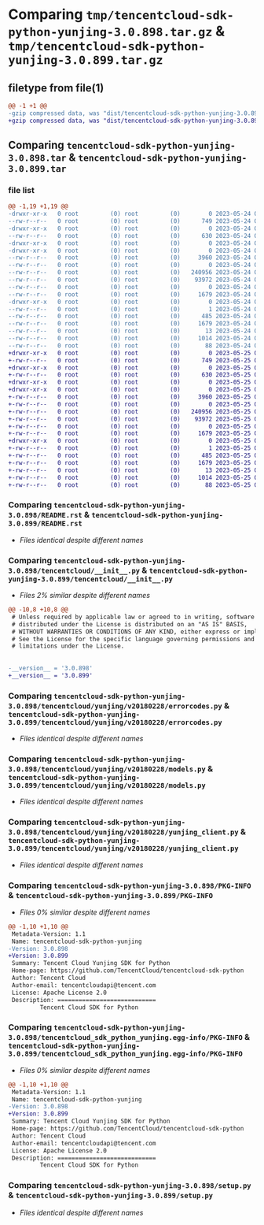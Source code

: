 # Comparing `tmp/tencentcloud-sdk-python-yunjing-3.0.898.tar.gz` & `tmp/tencentcloud-sdk-python-yunjing-3.0.899.tar.gz`

## filetype from file(1)

```diff
@@ -1 +1 @@
-gzip compressed data, was "dist/tencentcloud-sdk-python-yunjing-3.0.898.tar", last modified: Wed May 24 02:12:39 2023, max compression
+gzip compressed data, was "dist/tencentcloud-sdk-python-yunjing-3.0.899.tar", last modified: Thu May 25 00:42:02 2023, max compression
```

## Comparing `tencentcloud-sdk-python-yunjing-3.0.898.tar` & `tencentcloud-sdk-python-yunjing-3.0.899.tar`

### file list

```diff
@@ -1,19 +1,19 @@
-drwxr-xr-x   0 root         (0) root         (0)        0 2023-05-24 02:12:39.000000 tencentcloud-sdk-python-yunjing-3.0.898/
--rw-r--r--   0 root         (0) root         (0)      749 2023-05-24 02:12:39.000000 tencentcloud-sdk-python-yunjing-3.0.898/README.rst
-drwxr-xr-x   0 root         (0) root         (0)        0 2023-05-24 02:12:39.000000 tencentcloud-sdk-python-yunjing-3.0.898/tencentcloud/
--rw-r--r--   0 root         (0) root         (0)      630 2023-05-24 02:12:39.000000 tencentcloud-sdk-python-yunjing-3.0.898/tencentcloud/__init__.py
-drwxr-xr-x   0 root         (0) root         (0)        0 2023-05-24 02:12:39.000000 tencentcloud-sdk-python-yunjing-3.0.898/tencentcloud/yunjing/
-drwxr-xr-x   0 root         (0) root         (0)        0 2023-05-24 02:12:39.000000 tencentcloud-sdk-python-yunjing-3.0.898/tencentcloud/yunjing/v20180228/
--rw-r--r--   0 root         (0) root         (0)     3960 2023-05-24 02:12:39.000000 tencentcloud-sdk-python-yunjing-3.0.898/tencentcloud/yunjing/v20180228/errorcodes.py
--rw-r--r--   0 root         (0) root         (0)        0 2023-05-24 02:12:39.000000 tencentcloud-sdk-python-yunjing-3.0.898/tencentcloud/yunjing/v20180228/__init__.py
--rw-r--r--   0 root         (0) root         (0)   240956 2023-05-24 02:12:39.000000 tencentcloud-sdk-python-yunjing-3.0.898/tencentcloud/yunjing/v20180228/models.py
--rw-r--r--   0 root         (0) root         (0)    93972 2023-05-24 02:12:39.000000 tencentcloud-sdk-python-yunjing-3.0.898/tencentcloud/yunjing/v20180228/yunjing_client.py
--rw-r--r--   0 root         (0) root         (0)        0 2023-05-24 02:12:39.000000 tencentcloud-sdk-python-yunjing-3.0.898/tencentcloud/yunjing/__init__.py
--rw-r--r--   0 root         (0) root         (0)     1679 2023-05-24 02:12:39.000000 tencentcloud-sdk-python-yunjing-3.0.898/PKG-INFO
-drwxr-xr-x   0 root         (0) root         (0)        0 2023-05-24 02:12:39.000000 tencentcloud-sdk-python-yunjing-3.0.898/tencentcloud_sdk_python_yunjing.egg-info/
--rw-r--r--   0 root         (0) root         (0)        1 2023-05-24 02:12:39.000000 tencentcloud-sdk-python-yunjing-3.0.898/tencentcloud_sdk_python_yunjing.egg-info/dependency_links.txt
--rw-r--r--   0 root         (0) root         (0)      485 2023-05-24 02:12:39.000000 tencentcloud-sdk-python-yunjing-3.0.898/tencentcloud_sdk_python_yunjing.egg-info/SOURCES.txt
--rw-r--r--   0 root         (0) root         (0)     1679 2023-05-24 02:12:39.000000 tencentcloud-sdk-python-yunjing-3.0.898/tencentcloud_sdk_python_yunjing.egg-info/PKG-INFO
--rw-r--r--   0 root         (0) root         (0)       13 2023-05-24 02:12:39.000000 tencentcloud-sdk-python-yunjing-3.0.898/tencentcloud_sdk_python_yunjing.egg-info/top_level.txt
--rw-r--r--   0 root         (0) root         (0)     1014 2023-05-24 02:12:39.000000 tencentcloud-sdk-python-yunjing-3.0.898/setup.py
--rw-r--r--   0 root         (0) root         (0)       88 2023-05-24 02:12:39.000000 tencentcloud-sdk-python-yunjing-3.0.898/setup.cfg
+drwxr-xr-x   0 root         (0) root         (0)        0 2023-05-25 00:42:02.000000 tencentcloud-sdk-python-yunjing-3.0.899/
+-rw-r--r--   0 root         (0) root         (0)      749 2023-05-25 00:42:02.000000 tencentcloud-sdk-python-yunjing-3.0.899/README.rst
+drwxr-xr-x   0 root         (0) root         (0)        0 2023-05-25 00:42:02.000000 tencentcloud-sdk-python-yunjing-3.0.899/tencentcloud/
+-rw-r--r--   0 root         (0) root         (0)      630 2023-05-25 00:42:02.000000 tencentcloud-sdk-python-yunjing-3.0.899/tencentcloud/__init__.py
+drwxr-xr-x   0 root         (0) root         (0)        0 2023-05-25 00:42:02.000000 tencentcloud-sdk-python-yunjing-3.0.899/tencentcloud/yunjing/
+drwxr-xr-x   0 root         (0) root         (0)        0 2023-05-25 00:42:02.000000 tencentcloud-sdk-python-yunjing-3.0.899/tencentcloud/yunjing/v20180228/
+-rw-r--r--   0 root         (0) root         (0)     3960 2023-05-25 00:42:02.000000 tencentcloud-sdk-python-yunjing-3.0.899/tencentcloud/yunjing/v20180228/errorcodes.py
+-rw-r--r--   0 root         (0) root         (0)        0 2023-05-25 00:42:02.000000 tencentcloud-sdk-python-yunjing-3.0.899/tencentcloud/yunjing/v20180228/__init__.py
+-rw-r--r--   0 root         (0) root         (0)   240956 2023-05-25 00:42:02.000000 tencentcloud-sdk-python-yunjing-3.0.899/tencentcloud/yunjing/v20180228/models.py
+-rw-r--r--   0 root         (0) root         (0)    93972 2023-05-25 00:42:02.000000 tencentcloud-sdk-python-yunjing-3.0.899/tencentcloud/yunjing/v20180228/yunjing_client.py
+-rw-r--r--   0 root         (0) root         (0)        0 2023-05-25 00:42:02.000000 tencentcloud-sdk-python-yunjing-3.0.899/tencentcloud/yunjing/__init__.py
+-rw-r--r--   0 root         (0) root         (0)     1679 2023-05-25 00:42:02.000000 tencentcloud-sdk-python-yunjing-3.0.899/PKG-INFO
+drwxr-xr-x   0 root         (0) root         (0)        0 2023-05-25 00:42:02.000000 tencentcloud-sdk-python-yunjing-3.0.899/tencentcloud_sdk_python_yunjing.egg-info/
+-rw-r--r--   0 root         (0) root         (0)        1 2023-05-25 00:42:02.000000 tencentcloud-sdk-python-yunjing-3.0.899/tencentcloud_sdk_python_yunjing.egg-info/dependency_links.txt
+-rw-r--r--   0 root         (0) root         (0)      485 2023-05-25 00:42:02.000000 tencentcloud-sdk-python-yunjing-3.0.899/tencentcloud_sdk_python_yunjing.egg-info/SOURCES.txt
+-rw-r--r--   0 root         (0) root         (0)     1679 2023-05-25 00:42:02.000000 tencentcloud-sdk-python-yunjing-3.0.899/tencentcloud_sdk_python_yunjing.egg-info/PKG-INFO
+-rw-r--r--   0 root         (0) root         (0)       13 2023-05-25 00:42:02.000000 tencentcloud-sdk-python-yunjing-3.0.899/tencentcloud_sdk_python_yunjing.egg-info/top_level.txt
+-rw-r--r--   0 root         (0) root         (0)     1014 2023-05-25 00:42:02.000000 tencentcloud-sdk-python-yunjing-3.0.899/setup.py
+-rw-r--r--   0 root         (0) root         (0)       88 2023-05-25 00:42:02.000000 tencentcloud-sdk-python-yunjing-3.0.899/setup.cfg
```

### Comparing `tencentcloud-sdk-python-yunjing-3.0.898/README.rst` & `tencentcloud-sdk-python-yunjing-3.0.899/README.rst`

 * *Files identical despite different names*

### Comparing `tencentcloud-sdk-python-yunjing-3.0.898/tencentcloud/__init__.py` & `tencentcloud-sdk-python-yunjing-3.0.899/tencentcloud/__init__.py`

 * *Files 2% similar despite different names*

```diff
@@ -10,8 +10,8 @@
 # Unless required by applicable law or agreed to in writing, software
 # distributed under the License is distributed on an "AS IS" BASIS,
 # WITHOUT WARRANTIES OR CONDITIONS OF ANY KIND, either express or implied.
 # See the License for the specific language governing permissions and
 # limitations under the License.
 
 
-__version__ = '3.0.898'
+__version__ = '3.0.899'
```

### Comparing `tencentcloud-sdk-python-yunjing-3.0.898/tencentcloud/yunjing/v20180228/errorcodes.py` & `tencentcloud-sdk-python-yunjing-3.0.899/tencentcloud/yunjing/v20180228/errorcodes.py`

 * *Files identical despite different names*

### Comparing `tencentcloud-sdk-python-yunjing-3.0.898/tencentcloud/yunjing/v20180228/models.py` & `tencentcloud-sdk-python-yunjing-3.0.899/tencentcloud/yunjing/v20180228/models.py`

 * *Files identical despite different names*

### Comparing `tencentcloud-sdk-python-yunjing-3.0.898/tencentcloud/yunjing/v20180228/yunjing_client.py` & `tencentcloud-sdk-python-yunjing-3.0.899/tencentcloud/yunjing/v20180228/yunjing_client.py`

 * *Files identical despite different names*

### Comparing `tencentcloud-sdk-python-yunjing-3.0.898/PKG-INFO` & `tencentcloud-sdk-python-yunjing-3.0.899/PKG-INFO`

 * *Files 0% similar despite different names*

```diff
@@ -1,10 +1,10 @@
 Metadata-Version: 1.1
 Name: tencentcloud-sdk-python-yunjing
-Version: 3.0.898
+Version: 3.0.899
 Summary: Tencent Cloud Yunjing SDK for Python
 Home-page: https://github.com/TencentCloud/tencentcloud-sdk-python
 Author: Tencent Cloud
 Author-email: tencentcloudapi@tencent.com
 License: Apache License 2.0
 Description: ============================
         Tencent Cloud SDK for Python
```

### Comparing `tencentcloud-sdk-python-yunjing-3.0.898/tencentcloud_sdk_python_yunjing.egg-info/PKG-INFO` & `tencentcloud-sdk-python-yunjing-3.0.899/tencentcloud_sdk_python_yunjing.egg-info/PKG-INFO`

 * *Files 0% similar despite different names*

```diff
@@ -1,10 +1,10 @@
 Metadata-Version: 1.1
 Name: tencentcloud-sdk-python-yunjing
-Version: 3.0.898
+Version: 3.0.899
 Summary: Tencent Cloud Yunjing SDK for Python
 Home-page: https://github.com/TencentCloud/tencentcloud-sdk-python
 Author: Tencent Cloud
 Author-email: tencentcloudapi@tencent.com
 License: Apache License 2.0
 Description: ============================
         Tencent Cloud SDK for Python
```

### Comparing `tencentcloud-sdk-python-yunjing-3.0.898/setup.py` & `tencentcloud-sdk-python-yunjing-3.0.899/setup.py`

 * *Files identical despite different names*

